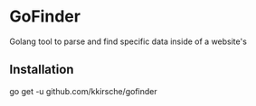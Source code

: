 # GoFinder

Golang tool to parse and find specific data inside of a website's

## Installation

go get -u github.com/kkirsche/gofinder
